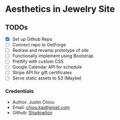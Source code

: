 # Aesthetics in Jewelry Site

## TODOs
- [x] Set up Github Repo
- [ ] Connect repo to GetForge
- [ ] Redraw and revamp prototype of site
- [ ] Functionally implement using Bootstrap
- [ ] Prettify with custom CSS
- [ ] Google Calendar API for schedule
- [ ] Stripe API for gift certificates
- [ ] Serve static assets to S3 (Maybe)

### Credentials
- Author: Justin Chiou
- Email: [chiou.kai@gmail.com](mailto:chiou.kai@gmail.com)
- Github: [Shadowlion](https://github.com/shadowlion)